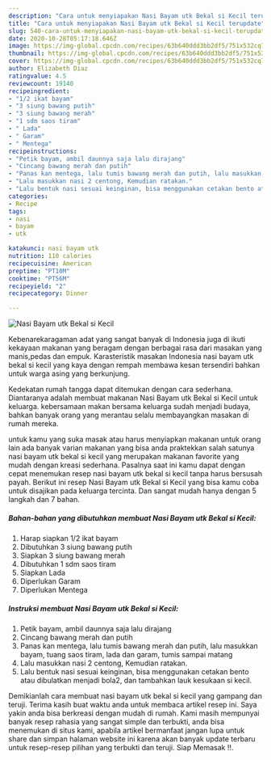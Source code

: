 ```yaml
---
description: "Cara untuk menyiapakan Nasi Bayam utk Bekal si Kecil terupdate"
title: "Cara untuk menyiapakan Nasi Bayam utk Bekal si Kecil terupdate"
slug: 540-cara-untuk-menyiapakan-nasi-bayam-utk-bekal-si-kecil-terupdate
date: 2020-10-28T05:17:18.646Z
image: https://img-global.cpcdn.com/recipes/63b640ddd3bb2df5/751x532cq70/nasi-bayam-utk-bekal-si-kecil-foto-resep-utama.jpg
thumbnail: https://img-global.cpcdn.com/recipes/63b640ddd3bb2df5/751x532cq70/nasi-bayam-utk-bekal-si-kecil-foto-resep-utama.jpg
cover: https://img-global.cpcdn.com/recipes/63b640ddd3bb2df5/751x532cq70/nasi-bayam-utk-bekal-si-kecil-foto-resep-utama.jpg
author: Elizabeth Diaz
ratingvalue: 4.5
reviewcount: 19140
recipeingredient:
- "1/2 ikat bayam"
- "3 siung bawang putih"
- "3 siung bawang merah"
- "1 sdm saos tiram"
- " Lada"
- " Garam"
- " Mentega"
recipeinstructions:
- "Petik bayam, ambil daunnya saja lalu dirajang"
- "Cincang bawang merah dan putih"
- "Panas kan mentega, lalu tumis bawang merah dan putih, lalu masukkan bayam, tuang saos tiram, lada dan garam, tumis sampai matang"
- "Lalu masukkan nasi 2 centong, Kemudian ratakan."
- "Lalu bentuk nasi sesuai keinginan, bisa menggunakan cetakan bento atau dibulatkan menjadi bola2, dan tambahkan lauk kesukaan si kecil."
categories:
- Recipe
tags:
- nasi
- bayam
- utk

katakunci: nasi bayam utk 
nutrition: 110 calories
recipecuisine: American
preptime: "PT10M"
cooktime: "PT56M"
recipeyield: "2"
recipecategory: Dinner

---
```



![Nasi Bayam utk Bekal si Kecil](https://img-global.cpcdn.com/recipes/63b640ddd3bb2df5/751x532cq70/nasi-bayam-utk-bekal-si-kecil-foto-resep-utama.jpg)

Kebenarekaragaman adat yang sangat banyak di Indonesia juga di ikuti kekayaan makanan yang beragam dengan berbagai rasa dari masakan yang manis,pedas dan empuk. Karasteristik masakan Indonesia nasi bayam utk bekal si kecil yang kaya dengan rempah membawa kesan tersendiri bahkan untuk warga asing yang berkunjung.




Kedekatan rumah tangga dapat ditemukan dengan cara sederhana. Diantaranya adalah membuat makanan Nasi Bayam utk Bekal si Kecil untuk keluarga. kebersamaan makan bersama keluarga sudah menjadi budaya, bahkan banyak orang yang merantau selalu membayangkan masakan di rumah mereka.

untuk kamu yang suka masak atau harus menyiapkan makanan untuk orang lain ada banyak varian makanan yang bisa anda praktekkan salah satunya nasi bayam utk bekal si kecil yang merupakan makanan favorite yang mudah dengan kreasi sederhana. Pasalnya saat ini kamu dapat dengan cepat menemukan resep nasi bayam utk bekal si kecil tanpa harus bersusah payah.
Berikut ini resep Nasi Bayam utk Bekal si Kecil yang bisa kamu coba untuk disajikan pada keluarga tercinta. Dan sangat mudah hanya dengan 5 langkah dan 7 bahan.


<!--inarticleads1-->

##### Bahan-bahan yang dibutuhkan membuat Nasi Bayam utk Bekal si Kecil:

1. Harap siapkan 1/2 ikat bayam
1. Dibutuhkan 3 siung bawang putih
1. Siapkan 3 siung bawang merah
1. Dibutuhkan 1 sdm saos tiram
1. Siapkan  Lada
1. Diperlukan  Garam
1. Diperlukan  Mentega




<!--inarticleads2-->

##### Instruksi membuat  Nasi Bayam utk Bekal si Kecil:

1. Petik bayam, ambil daunnya saja lalu dirajang
1. Cincang bawang merah dan putih
1. Panas kan mentega, lalu tumis bawang merah dan putih, lalu masukkan bayam, tuang saos tiram, lada dan garam, tumis sampai matang
1. Lalu masukkan nasi 2 centong, Kemudian ratakan.
1. Lalu bentuk nasi sesuai keinginan, bisa menggunakan cetakan bento atau dibulatkan menjadi bola2, dan tambahkan lauk kesukaan si kecil.




Demikianlah cara membuat nasi bayam utk bekal si kecil yang gampang dan teruji. Terima kasih buat waktu anda untuk membaca artikel resep ini. Saya yakin anda bisa berkreasi dengan mudah di rumah. Kami masih mempunyai banyak resep rahasia yang sangat simple dan terbukti, anda bisa menemukan di situs kami, apabila artikel bermanfaat jangan lupa untuk share dan simpan halaman website ini karena akan banyak update terbaru untuk resep-resep pilihan yang terbukti dan teruji. Siap Memasak !!. 
